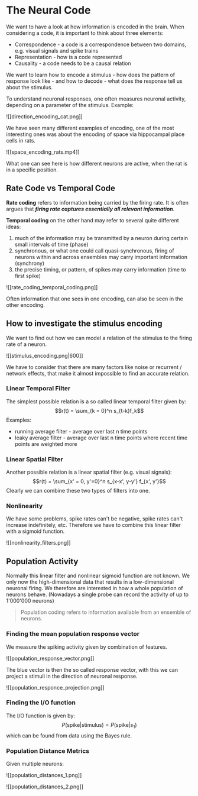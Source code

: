 # The Neural Code
We want to have a look at how information is encoded in the brain. When considering a code, it is important to think about three elements:
- Correspondence - a code is a correspondence between two domains, e.g. visual signals and spike trains
- Representation - how is a code represented
- Causality - a code needs to be a causal relation

We want to learn how to encode a stimulus - how does the pattern of response look like - and how to decode - what does the response tell us about the stimulus.

To understand neuronal responses, one often measures neuronal activity, depending on a parameter of the stimulus. Example:

![[direction_encoding_cat.png]]

We have seen many different examples of encoding, one of the most interesting ones was about the encoding of space via hippocampal place cells in rats.

![[space_encoding_rats.mp4]]

What one can see here is how different neurons are active, when the rat is in a specific position.

## Rate Code vs Temporal Code
**Rate coding** refers to information being carried by the firing rate. It is often argues that ***firing rate captures essentially all relevant information***.

**Temporal coding** on the other hand may refer to several quite different ideas: 
1. much of the information may be transmitted by a neuron during certain small intervals of time (phase)
2. synchronous, or what one could call quasi-synchronous, firing of neurons within and across ensembles may carry important information (synchrony)
3. the precise timing, or pattern, of spikes may carry information (time to first spike)

![[rate_coding_temporal_coding.png]]

Often information that one sees in one encoding, can also be seen in the other encoding.

## How to investigate the stimulus encoding
We want to find out how we can model a relation of the stimulus to the firing rate of a neuron.

![[stimulus_encoding.png|600]]

We have to consider that there are many factors like noise or recurrent / network effects, that make it almost impossible to find an accurate relation.

### Linear Temporal Filter
The simplest possible relation is a so called linear temporal filter given by:
$$r(t) = \sum_{k = 0}^n s_{t-k}f_k$$
Examples:
- running average filter - average over last n time points
- leaky average filter - average over last n time points where recent time points are weighted more

### Linear Spatial Filter
Another possible relation is a linear spatial filter (e.g. visual signals):
$$r(t) = \sum_{x' = 0, y'=0}^n s_{x-x', y-y'} f_{x', y'}$$
Clearly we can combine these two types of filters into one.

### Nonlinearity
We have some problems, spike rates can't be negative, spike rates can't increase indefinitely, etc. Therefore we have to combine this linear filter with a sigmoid function.

![[nonlinearity_filters.png]]

## Population Activity
Normally this linear filter and nonlinear sigmoid function are not known. We only now the high-dimensional data that results in a low-dimensional neuronal firing. We therefore are interested in how a whole population of neurons behave. (Nowadays a single probe can record the activity of up to 1'000'000 neurons)

>Population coding refers to information available from an ensemble of neurons.

### Finding the mean population response vector
We measure the spiking activity given by combination of features.

![[population_response_vector.png]]

The blue vector is then the so called response vector, with this we can project a stimuli in the direction of neuronal response.

![[population_responce_projection.png]]

### Finding the I/O function
The I/O function is given by:
$$P(\text{spike} | \text{stimulus}) = P(\text{spike}|s_1)$$
which can be found from data using the Bayes rule.

### Population Distance Metrics
Given multiple neurons: 

![[population_distances_1.png]]

![[population_distances_2.png]]

